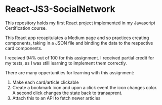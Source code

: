 # React-JS3-SocialNetwork

This repository holds my first React project implemented in my Javascript Certification course.

This React app recapitulates a Medium page and so practices creating components, taking in a JSON file and binding the data to the respective card components. 

I received 94% out  of 100 for this assignment. I received partial credit for my tests, as I was still learning to implement them correctly.

There are many oppertunities for learning with this assignment:

1) Make each card/article clickable
2) Create a bookmark icon and upon a click event the icon changes color. A second click changes the state back to transaprent.
3) Attach this to an API to fetch newer articles
